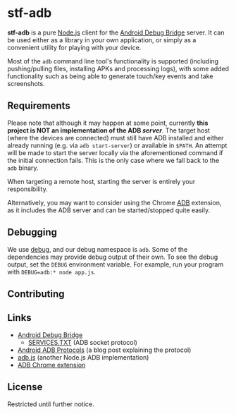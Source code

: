 # stf-adb

**stf-adb** is a pure [Node.js][nodejs] client for the [Android Debug Bridge][adb-site] server. It can be used either as a library in your own application, or simply as a convenient utility for playing with your device.

Most of the `adb` command line tool's functionality is supported (including pushing/pulling files, installing APKs and processing logs), with some added functionality such as being able to generate touch/key events and take screenshots.

## Requirements

Please note that although it may happen at some point, currently **this project is NOT an implementation of the ADB _server_**. The target host (where the devices are connected) must still have ADB installed and either already running (e.g. via `adb start-server`) or available in `$PATH`. An attempt will be made to start the server locally via the aforementioned command if the initial connection fails. This is the only case where we fall back to the `adb` binary.

When targeting a remote host, starting the server is entirely your responsibility.

Alternatively, you may want to consider using the Chrome [ADB][chrome-adb] extension, as it includes the ADB server and can be started/stopped quite easily.

## Debugging

We use [debug][node-debug], and our debug namespace is `adb`. Some of the dependencies may provide debug output of their own. To see the debug output, set the `DEBUG` environment variable. For example, run your program with `DEBUG=adb:* node app.js`.

## Contributing


## Links

* [Android Debug Bridge][adb-site]
    - [SERVICES.TXT][adb-services] (ADB socket protocol)
* [Android ADB Protocols][adb-protocols] (a blog post explaining the protocol)
* [adb.js][adb-js] (another Node.js ADB implementation)
* [ADB Chrome extension][chrome-adb]

## License

Restricted until further notice.

[nodejs]: <http://nodejs.org/>
[adb-js]: <https://github.com/flier/adb.js>
[adb-site]: <http://developer.android.com/tools/help/adb.html>
[adb-services]: <https://github.com/android/platform_system_core/blob/master/adb/SERVICES.TXT>
[adb-protocols]: <http://blogs.kgsoft.co.uk/2013_03_15_prg.htm>
[file_sync_service.h]: <https://github.com/android/platform_system_core/blob/master/adb/file_sync_service.h>
[chrome-adb]: <https://chrome.google.com/webstore/detail/adb/dpngiggdglpdnjdoaefidgiigpemgage>
[node-debug]: <https://npmjs.org/package/debug>
